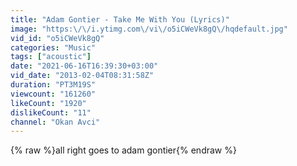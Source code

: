 ```yaml
---
title: "Adam Gontier - Take Me With You (Lyrics)"
image: "https:\/\/i.ytimg.com\/vi\/o5iCWeVk8gQ\/hqdefault.jpg"
vid_id: "o5iCWeVk8gQ"
categories: "Music"
tags: ["acoustic"]
date: "2021-06-16T16:39:30+03:00"
vid_date: "2013-02-04T08:31:58Z"
duration: "PT3M19S"
viewcount: "161260"
likeCount: "1920"
dislikeCount: "11"
channel: "Okan Avci"
---
```

{% raw %}all right goes to adam gontier{% endraw %}
